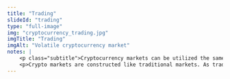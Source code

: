 ```yaml
--- 
title: "Trading"
slideId: "trading"
type: "full-image"
img: "cryptocurrency_trading.jpg"
imgTitle: "Trading"
imgAlt: "Volatile cryptocurrency market"
notes: | 
    <p class="subtitle">Cryptocurrency markets can be utilized the same way traditional markets are. However, these markets can be more volatile.</p>
    <p>Crypto markets are constructed like traditional markets. As traditional stocks can be traded in attempts to gain a profit, so can cryptocurrencies. Cryptocurrency exchanges work similar to stock trading platforms. Some day traders have even shifted towards cryptocurrency markets. We are currently seeing an institutionalization of cryptocurrency, with traditional financial entities adopting or accepting cryptocurrency. Major banks and investors have invested in cryptocurrency. There are also alternate markets that have arisen that have analogous counterparts in the stock market, such as a futures market. Bitcoin futures were first offered by CME and CBOE.</p>
---
```

